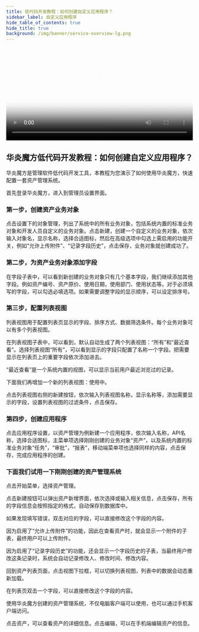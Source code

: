 ```yaml
---
title: 低代码开发教程：如何创建自定义应用程序？
sidebar_label: 自定义应用程序
hide_table_of_contents: true
hide_title: true
background: /img/banner/service-overview-lg.png
---
```


<video src="https://www-steedos-com.oss-cn-beijing.aliyuncs.com/videos/creator/steedos-object-manager.mp4" controls="controls" poster="https://www-steedos-com.oss-cn-beijing.aliyuncs.com/videos/creator/steedos-object-manager.jpg" width="100%" autoplay="autoplay">
your browser does not support the video tag
</video>

## 华炎魔方低代码开发教程：如何创建自定义应用程序？

华炎魔方是管理软件低代码开发工具，本教程为您演示了如何使用华炎魔方，快速配置一套资产管理系统。

首先登录华炎魔方，进入到管理员设置界面。

### 第一步，创建资产业务对象

点击设置下的对象管理，列出了系统中的所有业务对象，包括系统内置的标准业务对象和开发人员自定义的业务对象。点击新建，创建一个自定义的业务对象，依次输入对象名，显示名称，选择合适图标，然后在高级选项中勾选上需启用的功能开关，例如“允许上传附件”、“记录字段历史”，点击保存，业务对象就创建成功了。

### 第二步，为资产业务对象添加字段

在字段子表中，可以看到新创建的业务对象只有几个基本字段，我们继续添加其他字段。例如资产编号、资产原价、使用日期，使用部门、使用状态等。对于必须填写的字段，可以勾选必填选项。如果需要调整字段的显示顺序，可以设定排序号。

### 第三步，配置列表视图

列表视图用于配置列表页显示的字段、排序方式、数据筛选条件。每个业务对象可以有多个列表视图。

在列表视图子表中，可以看到，默认自动生成了两个列表视图：“所有”和“最近查看”。选择列表视图“所有”，可以看到显示的字段只配置了名称一个字段。把需要显示在列表页上的重要字段依次添加进去。

“最近查看”是一个系统内置的视图，可以显示当前用户最近浏览过的记录。

下面我们再增加一个新的列表视图：使用中。

点击列表视图右侧的新建按钮，依次输入列表视图名称，显示名称等，添加需要显示的字段，设置列表视图的过滤条件，点击保存。

### 第四步，创建应用程序

点击应用程序设置，以资产管理为例新建一个应用程序，依次输入名称，API名称，选择合适图标，主菜单项选择刚刚创建的业务对象“资产”，以及系统内置的标准业务对象“任务”，“审批”，“报表”，移动端菜单项也选择同样的内容，点击保存，完成应用程序的创建。

### 下面我们试用一下刚刚创建的资产管理系统

点击开始菜单，选择资产管理。

点击新建按钮可以弹出资产新增界面，依次选择或输入相关信息，点击保存，所有的字段信息会按照指定的格式，自动保存到数据库中。

如果发现填写错误，双击对应的字段，可以直接修改这个字段的内容。

因为启用了“允许上传附件”的功能，因此在查看资产时，就会显示一个附件的子表，最终用户可以上传附件。

因为启用了“记录字段历史”的功能，还会显示一个字段历史的子表，当最终用户修改这条记录时，系统会自动记录修改人、修改时间、修改内容。

回到资产列表页面，点击视图下拉框，可以切换列表视图，列表中的数据会动态重新加载。

在列表页双击一个字段，可以直接修改这个字段的内容。

使用华炎魔方创建的资产管理系统，不仅电脑客户端可以使用，也可以通过手机客户端访问。

点击资产，可以查看资产的详细信息。点击编辑，可以在手机端编辑资产的信息。